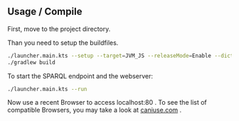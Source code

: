 ## Usage / Compile

First, move to the project directory.

Than you need to setup the buildfiles.

```bash
./launcher.main.kts --setup --target=JVM_JS --releaseMode=Enable --dictionaryValueMode=Int
./gradlew build
```

To start the SPARQL endpoint and the webserver:

```bash
./launcher.main.kts --run
```

Now use a recent Browser to access localhost:80 .
To see the list of compatible Browsers, you may take a look at [caniuse.com](https://caniuse.com/?search=int64array) .
